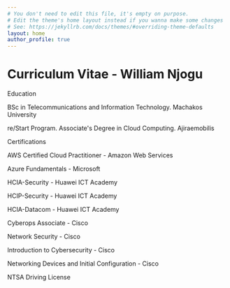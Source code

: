 ```yaml
---
# You don't need to edit this file, it's empty on purpose.
# Edit the theme's home layout instead if you wanna make some changes
# See: https://jekyllrb.com/docs/themes/#overriding-theme-defaults
layout: home
author_profile: true
---
```


# Curriculum Vitae - William Njogu

Education

BSc in Telecommunications and Information Technology. Machakos University

re/Start Program. Associate's Degree in Cloud Computing. Ajiraemobilis


Certifications

AWS Certified Cloud Practitioner - Amazon Web Services

Azure Fundamentals - Microsoft

HCIA-Security - Huawei ICT Academy

HCIP-Security - Huawei ICT Academy

HCIA-Datacom - Huawei ICT Academy

Cyberops Associate - Cisco

Network Security - Cisco

Introduction to Cybersecurity - Cisco

Networking Devices and Initial Configuration - Cisco

NTSA Driving License 



